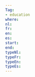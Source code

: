 ```yaml
---
Tag: 
- education
where: 
nl: 
fr: 
en: 
es: 
start: 
end: 
typeNl: 
typeFr: 
typeEn: 
typeEs: 
---
```

